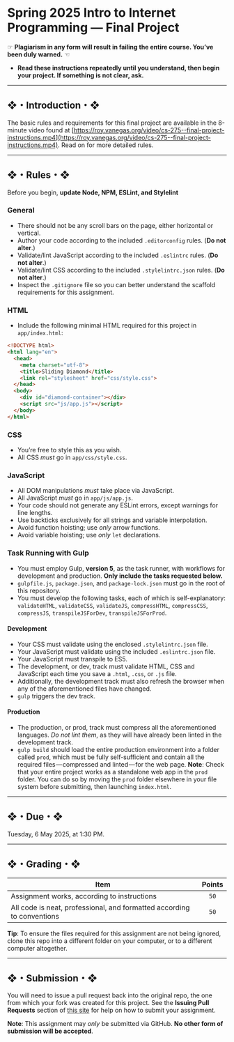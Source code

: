 # Spring 2025 Intro to Internet Programming — Final Project

☞ **Plagiarism in any form will result in failing the entire course. You’ve been duly warned.** ☜

* **Read these instructions repeatedly until you understand, then begin your project. If something is not clear, ask.**

---

## ❖・Introduction・❖

The basic rules and requirements for this final project are available in the 8-minute video found at [https://roy.vanegas.org/video/cs-275--final-project-instructions.mp4](https://roy.vanegas.org/video/cs-275--final-project-instructions.mp4). Read on for more detailed rules.

---

## ❖・Rules・❖

Before you begin, **update Node, NPM, ESLint, and Stylelint**

### General

* There should not be any scroll bars on the page, either horizontal or vertical.
* Author your code according to the included `.editorconfig` rules. (**Do not alter**.)
* Validate/lint JavaScript according to the included `.eslintrc` rules. (**Do not alter**.)
* Validate/lint CSS according to the included `.stylelintrc.json` rules. (**Do not alter**.)
* Inspect the `.gitignore` file so you can better understand the scaffold requirements for this assignment.

### HTML

* Include the following minimal HTML required for this project in `app/index.html`:

```html
<!DOCTYPE html>
<html lang="en">
  <head>
    <meta charset="utf-8">
    <title>Sliding Diamond</title>
    <link rel="stylesheet" href="css/style.css">
  </head>
  <body>
    <div id="diamond-container"></div>
    <script src="js/app.js"></script>
  </body>
</html>
```

### CSS

* You’re free to style this as you wish.
* All CSS *must* go in `app/css/style.css`.

### JavaScript

* All DOM manipulations *must* take place via JavaScript.
* All JavaScript *must* go in `app/js/app.js`.
* Your code should not generate any ESLint errors, except warnings for line lengths.
* Use backticks exclusively for all strings and variable interpolation.
* Avoid function hoisting; use *only* arrow functions.
* Avoid variable hoisting; use *only* `let` declarations.

### Task Running with Gulp

* You must employ Gulp, **version 5**, as the task runner, with workflows for development and production. **Only include the tasks requested below.**
* `gulpfile.js`, `package.json`, and `package-lock.json` must go in the root of this repository.
* You must develop the following tasks, each of which is self-explanatory: `validateHTML`, `validateCSS`, `validateJS`, `compressHTML`, `compressCSS`, `compressJS`, `transpileJSForDev`, `transpileJSForProd`.

#### Development

* Your CSS must validate using the enclosed `.stylelintrc.json` file.
* Your JavaScript must validate using the included `.eslintrc.json` file.
* Your JavaScript must transpile to ES5.
* The development, or dev, track must validate HTML, CSS and JavaScript each time you save a `.html`, `.css`, or `.js` file.
* Additionally, the development track must also refresh the browser when any of the aforementioned files have changed.
* `gulp` triggers the dev track.

#### Production

* The production, or prod, track must compress all the aforementioned languages. *Do not lint them*, as they will have already been linted in the development track.
* `gulp build` should load the entire production environment into a folder called `prod`, which must be fully self-sufficient and contain all the required files — compressed and linted — for the web page. **Note**: Check that your entire project works as a standalone web app in the `prod` folder. You can do so by moving the `prod` folder elsewhere in your file system before submitting, then launching `index.html`.

---

## ❖・Due・❖

Tuesday, 6 May 2025, at 1:30 PM.

---

## ❖・Grading・❖

| Item                                                                   | Points |
|------------------------------------------------------------------------|:------:|
| Assignment works, according to instructions                            |  `50`  |
| All code is neat, professional, and formatted according to conventions |  `50`  |

**Tip**: To ensure the files required for this assignment are not being ignored, clone this repo into a different folder on your computer, or to a different computer altogether.

---

## ❖・Submission・❖

You will need to issue a pull request back into the original repo, the one from which your fork was created for this project. See the **Issuing Pull Requests** section of [this site](http://code-warrior.github.io/tutorials/git/github/index.html) for help on how to submit your assignment.

**Note**: This assignment may *only* be submitted via GitHub. **No other form of submission will be accepted**.
